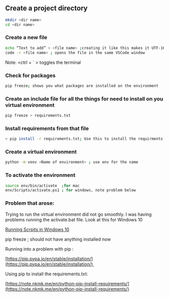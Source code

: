 ## Create a project directory
```bash
mkdir <dir name>
cd <dir name>
```


### Create a new file
```bash
echo “Text to add” > <file name> ;creating it like this makes it UTF-16 and gives errors. Find the correct way
code -r <file name> ; opens the file in the same VSCode window
```
  

Note: <ctrl + ` > toggles the terminal

  

### Check for packages
```bash
pip freeze; shows you what packages are installed on the environment
```

  

### Create an include file for all the things for need to install on you virtual environment
```bash
pip freeze > requirements.txt
```
### Install requirements from that file
```bash
> pip install -r requirements.txt; Use this to install the requirments.txt
```
  
  

### Create a virtual environment
```bash
python -m venv <Name of environment> ; use env for the name
```
  

### To activate the environment
```bash
source env/bin/activate  ;for mac
env/Scripts/activate.ps1 ; for windows, note problem below
```
  

### Problem that arose:

Trying to run the virtual environment did not go smoothly. I was having problems running the activate.bat file. Look at this for Windows 10

[Running Scrpits in Windows 10](https://docs.google.com/document/d/1F7Lpxx5rR8hs4g8l0qAd7dM6wWGzoTXKtiEt7imMbLI/edit)

  

pip freeze ; should not have anything installed now


Running into a problem with pip :

[https://pip.pypa.io/en/stable/installation/](https://pip.pypa.io/en/stable/installation/) 

  

Using pip to install the requirements.txt:

[https://note.nkmk.me/en/python-pip-install-requirements/](https://note.nkmk.me/en/python-pip-install-requirements/)